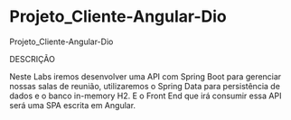 # Projeto_Cliente-Angular-Dio
Projeto_Cliente-Angular-Dio

DESCRIÇÃO

Neste Labs iremos desenvolver uma API com Spring Boot 
para gerenciar nossas salas de reunião, utilizaremos 
o Spring Data para persistência de dados e o banco 
in-memory H2. E o Front End que irá consumir essa API 
será uma SPA escrita em Angular.
